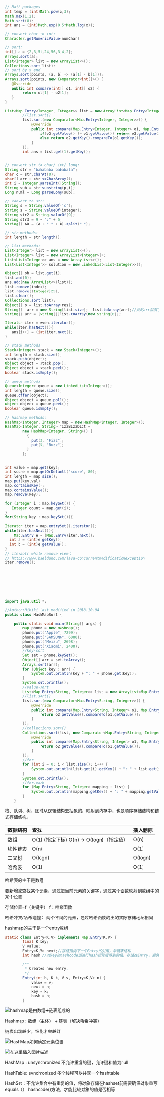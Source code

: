 ```java
// Math packages:
int temp = (int)Math.pow(a,3);
Math.max(1,2);
Math.sqrt(8);
int ans = (int)Math.exp(0.5*Math.log(x));

// convert char to int:
Character.getNumericValue(numChar)

// sort:
int[] a = {2,3,51,24,56,3,4,2};
Arrays.sort(a);
List<Integer> list = new ArrayList<>();
Collections.sort(list);
// sort by x_end
Arrays.sort(points, (a, b) -> (a[1] - b[1]));
Arrays.sort(points, new Comparator<int[]>() {
   @Override
   public int compare(int[] o1, int[] o2) {
   		return o1[1] - o2[1];
   }
}

List<Map.Entry<Integer, Integer>> list = new ArrayList<Map.Entry<Integer, Integer>>(map.entrySet());
        //list.sort()
        list.sort(new Comparator<Map.Entry<Integer, Integer>>() {
            @Override
            public int compare(Map.Entry<Integer, Integer> o1, Map.Entry<Integer, Integer> o2) {
                if(o2.getValue() != o1.getValue()) return o2.getValue().compareTo(o1.getValue());
                else return o2.getKey().compareTo(o1.getKey());
            }
        });
        int ans = list.get(1).getKey();
            

// convert str to char/ int/ long:
String str = "babababa bababala";
char c = str.charAt(0);
char[] arr = str.toCharArray();
int i = Integer.parseInt([String]);
String sub = str.substring(p,i);
Long numl = Long.parseLong(sub);

// convert to str:
String s = String.valueOf('c');
String s = String.valueOf(integer);
String str2 = String.valueOf(9);
String str3 = 9 + ":" + 5;
String[] AB = (A + " " + B).split(" ");

// str methods:
int length = str.length();

// list methods:
List<Integer> list = new ArrayList<>();
List<Integer> list = new ArrayList<Integer>();
List<List<Integer>> ans = new ArrayList<>();
List<List<Integer>> solution = new LinkedList<List<Integer>>();

Object[] ob = list.get(i);
list.add(0);
ans.add(new ArrayList<>(list));
list.remove(index);
list.remove((Integer)25); 
list.clear();
Collections.sort(list);
Object[] o = list.toArray(res);
String[]  arr = new String[list.size];  list.toArray(arr);//此时arr就有了list中的值了
String[] arr = (String[])list.toArray(new String[0]);

Iterator iter = even.iterator();
while(iter.hasNext()){
   ans[i++] = (int)iter.next();
}

// stack methods:
Stack<Integer> stack = new Stack<Integer>();
int length = stack.size();
stack.push(object);
Object object = stack.pop();
Object object = stack.peek();
boolean stack.isEmpty();

// queue methods:
Queue<Integer> queue = new LinkedList<Integer>();
int length = queue.size();
queue.offer(object);
Object object = queue.poll();
Object object = queue.peek();
boolean queue.isEmpty();

// hashmap methods:
HashMap<Integer, Integer> map = new HashMap<Integer, Integer>();
HashMap<Integer, String> fizzBizzDict =
        new HashMap<Integer, String>() {
          {
            put(3, "Fizz");
            put(5, "Buzz");
          }
        };

            
int value = map.get(key);
int score = map.getOrDefault("score", 80);
int length = map.size();
map.put(key,val);
map.containsKey();
map.containsValue();
map.remove(key);

for (Integer i : map.keySet()) {
   Integer count = map.get(i);
}
for(String key : map.keySet()){
            
Iterator iter = map.entrySet().iterator();
while(iter.hasNext()){
	Map.Entry e = (Map.Entry)iter.next();
  int a = (int)e.getKey();
  int b = (int)e.getValue();
}
// iteraotr while remove elem：
// https://www.baeldung.com/java-concurrentmodificationexception
iter.remove();








import java.util.*;

//Author:Hibiki last modified in 2018.10.04
public class HashMapSort {

    public static void main(String[] args) {
        Map phone = new HashMap();
        phone.put("Apple", 7299);
        phone.put("SAMSUNG", 6000);
        phone.put("Meizu", 2698);
        phone.put("Xiaomi", 2400);
        //key-sort
        Set set = phone.keySet();
        Object[] arr = set.toArray();
        Arrays.sort(arr);
        for (Object key : arr) {
            System.out.println(key + ": " + phone.get(key));
        }
        System.out.println();
        //value-sort
        List<Map.Entry<String, Integer>> list = new ArrayList<Map.Entry<String, Integer>>(phone.entrySet());
        //list.sort()
        list.sort(new Comparator<Map.Entry<String, Integer>>() {
            @Override
            public int compare(Map.Entry<String, Integer> o1, Map.Entry<String, Integer> o2) {
                return o2.getValue().compareTo(o1.getValue());
            }
        });
        //collections.sort()
        Collections.sort(list, new Comparator<Map.Entry<String, Integer>>() {
            @Override
            public int compare(Map.Entry<String, Integer> o1, Map.Entry<String, Integer> o2) {
                return o2.getValue().compareTo(o1.getValue());
            }
        });
        //for
        for (int i = 0; i < list.size(); i++) {
            System.out.println(list.get(i).getKey() + ": " + list.get(i).getValue());
        }
        System.out.println();
        //for-each
        for (Map.Entry<String, Integer> mapping : list) {
            System.out.println(mapping.getKey() + ": " + mapping.getValue());
        }
    }
```

栈、队列、树、图时从逻辑结构去抽象的，映射到内存中，也是顺序存储结构和链式存储结构。





| 数据结构 | 查找                                       | 插入删除 |
| -------- | :----------------------------------------- | -------- |
| 数组     | O(1) (指定下标)  O(n) -> O(logn)（指定值） | O(n)     |
| 线性链表 | O(n)                                       | O(1)     |
| 二叉树   | O(logn)                                    | O(logn)  |
| 哈希表   | O(1)                                       | O(1)     |



哈希表的主干是数组

要新增或查找某个元素，通过把当前元素的关键字，通过某个函数映射到数组中的某个位置

存储位置=f（关键字） f：哈希函数



哈希冲突/哈希碰撞： 两个不同的元素，通过哈希函数的出的实际存储地址相同

hashmap的主干是一个entry数组

```java
static class Entry<K,V> implements Map.Entry<K,V> {
        final K key;
        V value;
        Entry<K,V> next;//存储指向下一个Entry的引用，单链表结构
        int hash;//对key的hashcode值进行hash运算后得到的值，存储在Entry，避免重复计算

        /**
         * Creates new entry.
         */
        Entry(int h, K k, V v, Entry<K,V> n) {
            value = v;
            next = n;
            key = k;
            hash = h;
        } 
```

![hashmap是由数组➕链表组成的](https://img-blog.csdnimg.cn/20181102221702492.png?x-oss-process=image/watermark,type_ZmFuZ3poZW5naGVpdGk,shadow_10,text_aHR0cHM6Ly9ibG9nLmNzZG4ubmV0L3dvc2hpbWF4aWFvMQ==,size_16,color_FFFFFF,t_70)

Hashmap : 数组（主体） + 链表（解决哈希冲突）

链表出现越少，性能才会越好

![HashMap如何确定元素位置](https://img-blog.csdnimg.cn/20181102214046362.png)

![在这里插入图片描述](https://img-blog.csdnimg.cn/20181105181728652.png?x-oss-process=image/watermark,type_ZmFuZ3poZW5naGVpdGk,shadow_10,text_aHR0cHM6Ly9ibG9nLmNzZG4ubmV0L3dvc2hpbWF4aWFvMQ==,size_16,color_FFFFFF,t_70)



HashMap : unsynchronized 不允许重复的键，允许键和值为null

HashTable: synchronized 多个线程可以共享一个hashtable

HashSet：不允许集合中有重复的值，将对象存储在hashset前需要确保对象重写equals（） hashcode()方法，才能比较对象的值是否相等







